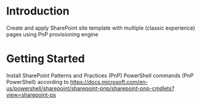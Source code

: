 # Introduction 
Create and apply SharePoint site template with multiple (classic experience) pages using PnP provisioning engine

# Getting Started
Install SharePoint Patterns and Practices (PnP) PowerShell commands (PnP PowerShell) according to https://docs.microsoft.com/en-us/powershell/sharepoint/sharepoint-pnp/sharepoint-pnp-cmdlets?view=sharepoint-ps
